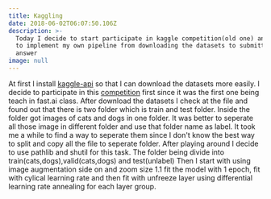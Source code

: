 ```yaml
---
title: Kaggling
date: 2018-06-02T06:07:50.106Z
description: >-
  Today I decide to start participate in kaggle competition(old one) and trying
  to implement my own pipeline from downloading the datasets to submitting the
  answer
image: null
---
```

At first I install [kaggle-api](https://github.com/Kaggle/kaggle-api) so that I can download the datasets more easily.
I decide to participate in this [competition](https://www.kaggle.com/c/dogs-vs-cats-redux-kernels-edition) first since it was the first one being teach in fast.ai class.
After download the datasets I check at the file and found out that there is two folder which is train and test folder. Inside the folder got images of cats and dogs in one folder. It was better to seperate all those image in different folder and use that folder name as label.
It took me a while to find a way to seperate them since I don't know the best way to split and copy all the file to seperate folder.
After playing around I decide to use pathlib and shutil for this task.
The folder being divide into train(cats,dogs),valid(cats,dogs) and test(unlabel)
Then I start with using image augmentation side on and zoom size 1.1
fit the model with 1 epoch, fit with cylical learning rate and then fit with unfreeze layer using differential learning rate annealing for each layer group.
